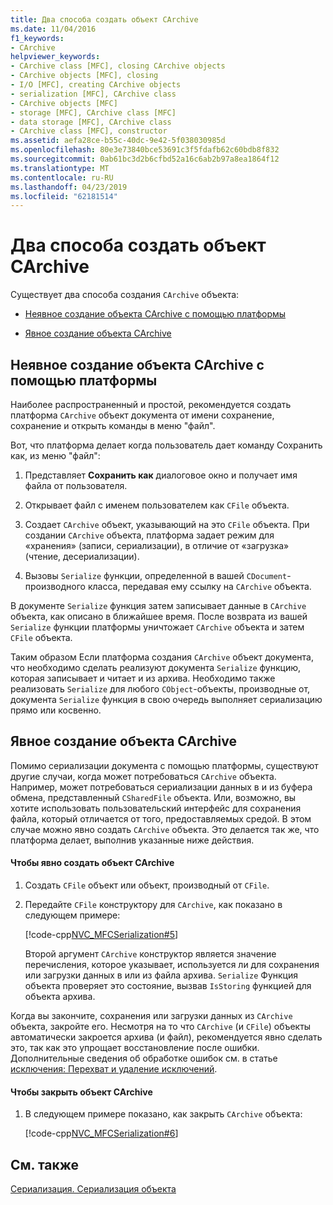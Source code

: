 ```yaml
---
title: Два способа создать объект CArchive
ms.date: 11/04/2016
f1_keywords:
- CArchive
helpviewer_keywords:
- CArchive class [MFC], closing CArchive objects
- CArchive objects [MFC], closing
- I/O [MFC], creating CArchive objects
- serialization [MFC], CArchive class
- CArchive objects [MFC]
- storage [MFC], CArchive class [MFC]
- data storage [MFC], CArchive class
- CArchive class [MFC], constructor
ms.assetid: aefa28ce-b55c-40dc-9e42-5f038030985d
ms.openlocfilehash: 80e3e73840bce53691c3f5fdafb62c60bdb8f832
ms.sourcegitcommit: 0ab61bc3d2b6cfbd52a16c6ab2b97a8ea1864f12
ms.translationtype: MT
ms.contentlocale: ru-RU
ms.lasthandoff: 04/23/2019
ms.locfileid: "62181514"
---
```

# <a name="two-ways-to-create-a-carchive-object"></a>Два способа создать объект CArchive

Существует два способа создания `CArchive` объекта:

- [Неявное создание объекта CArchive с помощью платформы](#_core_implicit_creation_of_a_carchive_object_via_the_framework)

- [Явное создание объекта CArchive](#_core_explicit_creation_of_a_carchive_object)

##  <a name="_core_implicit_creation_of_a_carchive_object_via_the_framework"></a> Неявное создание объекта CArchive с помощью платформы

Наиболее распространенный и простой, рекомендуется создать платформа `CArchive` объект документа от имени сохранение, сохранение и открыть команды в меню "файл".

Вот, что платформа делает когда пользователь дает команду Сохранить как, из меню "файл":

1. Представляет **Сохранить как** диалоговое окно и получает имя файла от пользователя.

1. Открывает файл с именем пользователем как `CFile` объекта.

1. Создает `CArchive` объект, указывающий на это `CFile` объекта. При создании `CArchive` объекта, платформа задает режим для «хранения» (записи, сериализации), в отличие от «загрузка» (чтение, десериализации).

1. Вызовы `Serialize` функции, определенной в вашей `CDocument`-производного класса, передавая ему ссылку на `CArchive` объекта.

В документе `Serialize` функция затем записывает данные в `CArchive` объекта, как описано в ближайшее время. После возврата из вашей `Serialize` функции платформы уничтожает `CArchive` объекта и затем `CFile` объекта.

Таким образом Если платформа создания `CArchive` объект документа, что необходимо сделать реализуют документа `Serialize` функцию, которая записывает и читает и из архива. Необходимо также реализовать `Serialize` для любого `CObject`-объекты, производные от, документа `Serialize` функция в свою очередь выполняет сериализацию прямо или косвенно.

##  <a name="_core_explicit_creation_of_a_carchive_object"></a> Явное создание объекта CArchive

Помимо сериализации документа с помощью платформы, существуют другие случаи, когда может потребоваться `CArchive` объекта. Например, может потребоваться сериализации данных в и из буфера обмена, представленный `CSharedFile` объекта. Или, возможно, вы хотите использовать пользовательский интерфейс для сохранения файла, который отличается от того, предоставляемых средой. В этом случае можно явно создать `CArchive` объекта. Это делается так же, что платформа делает, выполнив указанные ниже действия.

#### <a name="to-explicitly-create-a-carchive-object"></a>Чтобы явно создать объект CArchive

1. Создать `CFile` объект или объект, производный от `CFile`.

1. Передайте `CFile` конструктору для `CArchive`, как показано в следующем примере:

   [!code-cpp[NVC_MFCSerialization#5](../mfc/codesnippet/cpp/two-ways-to-create-a-carchive-object_1.cpp)]

   Второй аргумент `CArchive` конструктор является значение перечисления, которое указывает, используется ли для сохранения или загрузки данных в или из файла архива. `Serialize` Функция объекта проверяет это состояние, вызвав `IsStoring` функцией для объекта архива.

Когда вы закончите, сохранения или загрузки данных из `CArchive` объекта, закройте его. Несмотря на то что `CArchive` (и `CFile`) объекты автоматически закроется архива (и файл), рекомендуется явно сделать это, так как это упрощает восстановление после ошибки. Дополнительные сведения об обработке ошибок см. в статье [исключения: Перехват и удаление исключений](../mfc/exceptions-catching-and-deleting-exceptions.md).

#### <a name="to-close-the-carchive-object"></a>Чтобы закрыть объект CArchive

1. В следующем примере показано, как закрыть `CArchive` объекта:

   [!code-cpp[NVC_MFCSerialization#6](../mfc/codesnippet/cpp/two-ways-to-create-a-carchive-object_2.cpp)]

## <a name="see-also"></a>См. также

[Сериализация. Сериализация объекта](../mfc/serialization-serializing-an-object.md)
